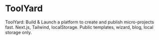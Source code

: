 # ToolYard
ToolYard: Build &amp; Launch a platform to create and publish micro-projects fast. Next.js, Tailwind, localStorage. Public templates, wizard, blog, local storage only.
